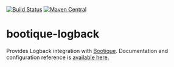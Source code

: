 [![Build Status](https://travis-ci.org/bootique/bootique-logback.svg)](https://travis-ci.org/bootique/bootique-logback)
[![Maven Central](https://maven-badges.herokuapp.com/maven-central/io.bootique.logback/bootique-logback/badge.svg)](https://maven-badges.herokuapp.com/maven-central/io.bootique.logback/bootique-logback/)


# bootique-logback
Provides Logback integration with [Bootique](http://bootique.io). Documentation and configuration reference is 
[available here](http://bootique.io/docs/0/bootique-logback-docs/).
